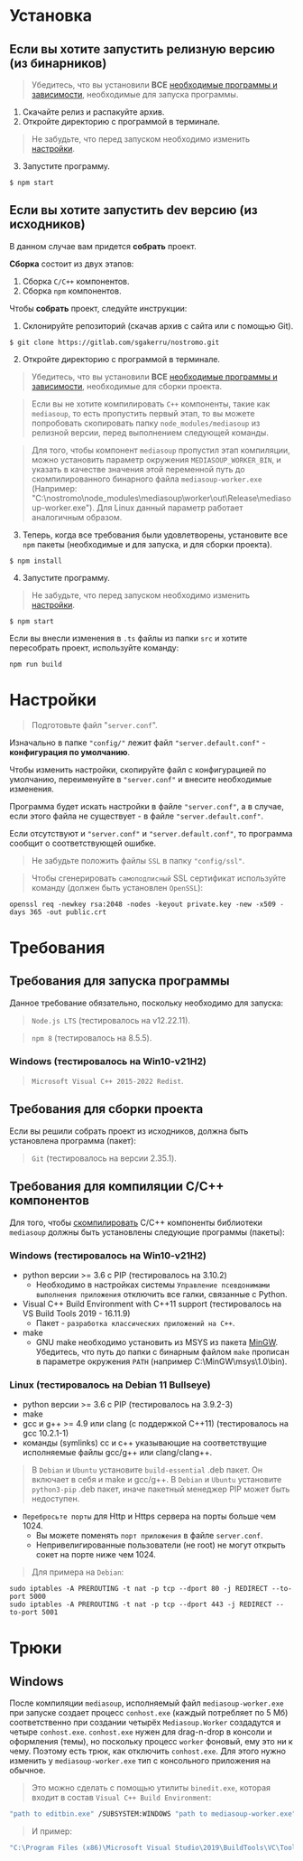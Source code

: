 # Установка

## Если вы хотите запустить релизную версию (из бинарников)

> Убедитесь, что вы установили **ВСЕ** [необходимые программы и зависимости](#требования-для-запуска-программы), необходимые для запуска программы.

1. Скачайте релиз и распакуйте архив.
2. Откройте директорию с программой в терминале.

> Не забудьте, что перед запуском необходимо изменить [настройки](#настройки).

3. Запустите программу.

```
$ npm start
```

## Если вы хотите запустить dev версию (из исходников)

В данном случае вам придется **собрать** проект.

**Сборка** состоит из двух этапов:
1. Сборка `C/C++` компонентов.
2. Сборка `npm` компонентов.

Чтобы **собрать** проект, следуйте инструкции:
1. Склонируйте репозиторий (скачав архив с сайта или с помощью Git).
```
$ git clone https://gitlab.com/sgakerru/nostromo.git
```
2. Откройте директорию с программой в терминале.

> Убедитесь, что вы установили **ВСЕ** [необходимые программы и зависимости](#требования-для-сборки-проекта), необходимые для сборки проекта.

> Если вы не хотите компилировать `C++` компоненты, такие как `mediasoup`, то есть пропустить первый этап, то вы можете попробовать скопировать папку `node_modules/mediasoup` из релизной версии, перед выполнением следующей команды.

> Для того, чтобы компонент `mediasoup` пропустил этап компиляции, можно установить параметр окружения `MEDIASOUP_WORKER_BIN`, и указать в качестве значения этой переменной путь до скомпилированного бинарного файла `mediasoup-worker.exe`
(Например: "C:\nostromo\node_modules\mediasoup\worker\out\Release\mediasoup-worker.exe"). Для Linux данный параметр работает аналогичным образом.

3. Теперь, когда все требования были удовлетворены, установите все `npm` пакеты (необходимые и для запуска, и для сборки проекта).
```
$ npm install
```


4. Запустите программу.

> Не забудьте, что перед запуском необходимо изменить [настройки](#настройки).

```
$ npm start
```

Если вы внесли изменения в `.ts` файлы из папки `src` и хотите пересобрать проект, используйте команду:
```
npm run build
```

# Настройки

> Подготовьте файл "`server.conf`".

Изначально в папке `"config/"` лежит файл `"server.default.conf"` - **конфигурация по умолчанию**.

Чтобы изменить настройки, скопируйте файл с конфигурацией по умолчанию, переименуйте в `"server.conf"` и внесите необходимые изменения.

Программа будет искать настройки в файле `"server.conf"`, а в случае, если этого файла не существует - в файле `"server.default.conf"`.

Если отсутствуют и `"server.conf"` и `"server.default.conf"`, то программа сообщит о соответствующей ошибке.

>Не забудьте положить файлы `SSL` в папку `"config/ssl"`.

>Чтобы сгенерировать `самоподписный` SSL сертификат используйте команду (должен быть установлен `OpenSSL`):
```
openssl req -newkey rsa:2048 -nodes -keyout private.key -new -x509 -days 365 -out public.crt
```

# Требования

## Требования для запуска программы
Данное требование обязательно, поскольку необходимо для запуска:
>`Node.js LTS` (тестировалось на v12.22.11).

>`npm 8` (тестировалось на 8.5.5).

### Windows (тестировалось на Win10-v21H2)
> `Microsoft Visual C++ 2015-2022 Redist`.

## Требования для сборки проекта
Если вы решили собрать проект из исходников, должна быть установлена программа (пакет):
>`Git` (тестировалось на версии 2.35.1).

## Требования для компиляции C/C++ компонентов
Для того, чтобы [скомпилировать](https://mediasoup.org/documentation/v3/mediasoup/installation/) C/C++ компоненты библиотеки `mediasoup` должны быть установлены следующие программы (пакеты):

### Windows (тестировалось на Win10-v21H2)
* python версии >= 3.6 с PIP (тестировалось на 3.10.2)
    * Необходимо в настройках системы `Управление псевдонимами выполнения приложения` отключить все галки, связанные с Python.
* Visual C++ Build Environment with C++11 support (тестировалось на VS Build Tools 2019 - 16.11.9)
    * Пакет - `разработка классических приложений на C++`.
* make
    * GNU make необходимо установить из MSYS из пакета [MinGW](https://sourceforge.net/projects/mingw/). Убедитесь, что путь до папки с бинарным файлом `make` прописан в параметре окружения `PATH` (например C:\MinGW\msys\1.0\bin).

### Linux (тестировалось на Debian 11 Bullseye)
* python версии >= 3.6 с PIP (тестировалось на 3.9.2-3)
* make
* gcc и g++ >= 4.9 или clang (с поддержкой C++11) (тестировалось на gcc 10.2.1-1)
* команды (symlinks) cc и c++ указывающие на соответствущие исполняемые файлы gcc/g++ или clang/clang++.

> В `Debian` и `Ubuntu` установите `build-essential` .deb пакет. Он включает в себя и make и gcc/g++.
> В `Debian` и `Ubuntu` установите `python3-pip` .deb пакет, иначе пакетный менеджер PIP может быть недоступен.

* `Перебросьте порты` для Http и Https сервера на порты больше чем 1024.
    * Вы можете поменять `порт приложения` в файле `server.conf`.
    * Непривелигированные пользователи (не root) не могут открыть сокет на порте ниже чем 1024.

> Для примера на `Debian`:
```
sudo iptables -A PREROUTING -t nat -p tcp --dport 80 -j REDIRECT --to-port 5000
sudo iptables -A PREROUTING -t nat -p tcp --dport 443 -j REDIRECT --to-port 5001
```

# Трюки

## Windows

После компиляции `mediasoup`, исполняемый файл `mediasoup-worker.exe` при запуске создает процесс `conhost.exe` (каждый потребляет по 5 Мб) соответственно при создании четырёх `Mediasoup.Worker` создадутся и четыре `conhost.exe`. `conhost.exe` нужен для drag-n-drop в консоли и оформления (темы), но поскольку процесс `worker` фоновый, ему это ни к чему.
Поэтому есть трюк, как отключить `conhost.exe`. Для этого нужно изменить у `mediasoup-worker.exe` тип с консольного приложения на обычное.
> Это можно сделать с помощью утилиты `binedit.exe`, которая входит в состав `Visual C++ Build Environment`:
```bat
"path to editbin.exe" /SUBSYSTEM:WINDOWS "path to mediasoup-worker.exe"
```

> И пример:
```bat
"C:\Program Files (x86)\Microsoft Visual Studio\2019\BuildTools\VC\Tools\MSVC\14.29.30037\bin\Hostx64\x64\editbin.exe" /SUBSYSTEM:WINDOWS "C:\nostromo\node_modules\mediasoup\worker\out\Release\mediasoup-worker.exe"
```